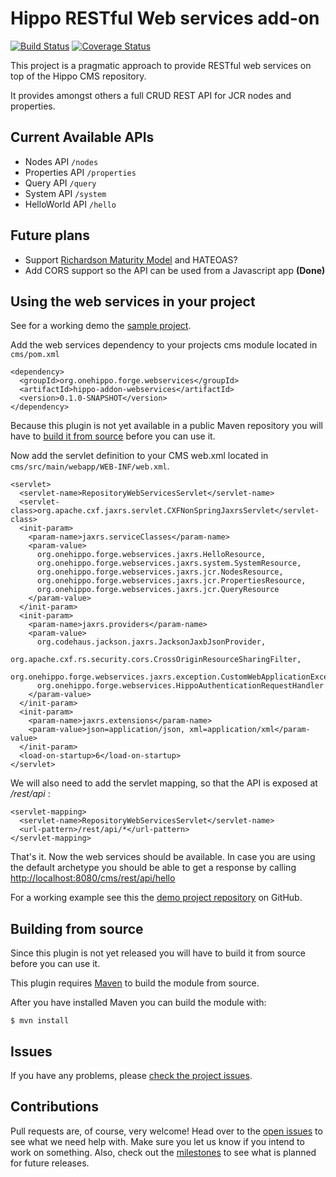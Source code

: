# Hippo RESTful Web services add-on

[![Build Status](https://travis-ci.org/jreijn/hippo-addon-webservices.png?branch=master)](https://travis-ci.org/jreijn/hippo-addon-webservices)
[![Coverage Status](https://coveralls.io/repos/jreijn/hippo-addon-webservices/badge.png?branch=master)](https://coveralls.io/r/jreijn/hippo-addon-webservices?branch=master)

This project is a pragmatic approach to provide RESTful web services on top of the Hippo CMS repository.

It provides amongst others a full CRUD REST API for JCR nodes and properties.

## Current Available APIs

+ Nodes API ```/nodes```
+ Properties API ```/properties```
+ Query API ```/query```
+ System API ```/system```
+ HelloWorld API ```/hello```

## Future plans

+ Support [Richardson Maturity Model](http://martinfowler.com/articles/richardsonMaturityModel.html) and HATEOAS?
+ Add CORS support so the API can be used from a Javascript app __(Done)__

## Using the web services in your project

See for a working demo the [sample project](https://github.com/jreijn/hippo-addon-webservices-demo).

Add the web services dependency to your projects cms module located in ```cms/pom.xml```

```
<dependency>
  <groupId>org.onehippo.forge.webservices</groupId>
  <artifactId>hippo-addon-webservices</artifactId>
  <version>0.1.0-SNAPSHOT</version>
</dependency>
```

Because this plugin is not yet available in a public Maven repository you will have to [build it from source](#source) before you can use it.

Now add the servlet definition to your CMS web.xml located in ```cms/src/main/webapp/WEB-INF/web.xml```.

```
<servlet>
  <servlet-name>RepositoryWebServicesServlet</servlet-name>
  <servlet-class>org.apache.cxf.jaxrs.servlet.CXFNonSpringJaxrsServlet</servlet-class>
  <init-param>
    <param-name>jaxrs.serviceClasses</param-name>
    <param-value>
      org.onehippo.forge.webservices.jaxrs.HelloResource,
      org.onehippo.forge.webservices.jaxrs.system.SystemResource,
      org.onehippo.forge.webservices.jaxrs.jcr.NodesResource,
      org.onehippo.forge.webservices.jaxrs.jcr.PropertiesResource,
      org.onehippo.forge.webservices.jaxrs.jcr.QueryResource
    </param-value>
  </init-param>
  <init-param>
    <param-name>jaxrs.providers</param-name>
    <param-value>
      org.codehaus.jackson.jaxrs.JacksonJaxbJsonProvider,
      org.apache.cxf.rs.security.cors.CrossOriginResourceSharingFilter,
      org.onehippo.forge.webservices.jaxrs.exception.CustomWebApplicationExceptionMapper,
      org.onehippo.forge.webservices.HippoAuthenticationRequestHandler
    </param-value>
  </init-param>
  <init-param>
    <param-name>jaxrs.extensions</param-name>
    <param-value>json=application/json, xml=application/xml</param-value>
  </init-param>
  <load-on-startup>6</load-on-startup>
</servlet>

```

We will also need to add the servlet mapping, so that the API is exposed at _/rest/api_ :


```
<servlet-mapping>
  <servlet-name>RepositoryWebServicesServlet</servlet-name>
  <url-pattern>/rest/api/*</url-pattern>
</servlet-mapping>
```

That's it. Now the web services should be available. In case you are using the default archetype you should be able to get
a response by calling [http://localhost:8080/cms/rest/api/hello](http://localhost:8080/cms/rest/api/hello)

For a working example see this the [demo project repository](https://github.com/jreijn/hippo-addon-webservices-demo) on GitHub.

## <a name="source"></a>Building from source

Since this plugin is not yet released you will have to build it from source before you can use it.

This plugin requires [Maven](http://maven.apache.org) to build the module from source.

After you have installed Maven you can build the module with:

```
$ mvn install
```


## Issues

If you have any problems, please [check the project issues](https://github.com/jreijn/hippo-addon-webservices/issues).

## Contributions

Pull requests are, of course, very welcome! Head over to the [open issues](https://github.com/jreijn/hippo-addon-webservices/issues) to see what we need help with. Make sure you let us know if you intend to work on something. Also, check out the [milestones](https://github.com/jreijn/hippo-addon-webservices/issues/milestones) to see what is planned for future releases.
